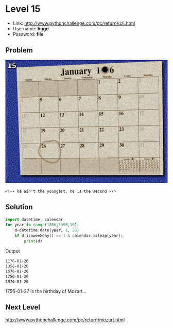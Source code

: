 # Level 15

- Link: http://www.pythonchallenge.com/pc/return/uzi.html
- Username: **huge**
- Password: **file**

## Problem

![](images/screen15.jpg)

```
<!-- he ain't the youngest, he is the second -->
```
## Solution


```python
import datetime, calendar
for year in range(1006,1996,10):
    d=datetime.date(year, 1, 26)
    if d.isoweekday() == 1 & calendar.isleap(year):
        print(d)
```

Output

```
1176-01-26
1356-01-26
1576-01-26
1756-01-26
1976-01-26
```

1756-01-27 is the birthday of Mozart...

## Next Level

http://www.pythonchallenge.com/pc/return/mozart.html